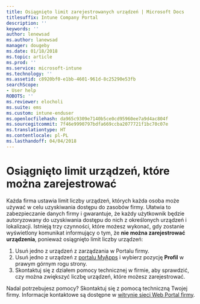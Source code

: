 ```yaml
---
title: Osiągnięto limit zarejestrowanych urządzeń | Microsoft Docs
titlesuffix: Intune Company Portal
description: ''
keywords: ''
author: lenewsad
ms.author: lanewsad
manager: dougeby
ms.date: 01/18/2018
ms.topic: article
ms.prod: ''
ms.service: microsoft-intune
ms.technology: ''
ms.assetid: c8920bf0-e1bb-4601-961d-8c25290e53fb
searchScope:
- User help
ROBOTS: ''
ms.reviewer: elocholi
ms.suite: ems
ms.custom: intune-enduser
ms.openlocfilehash: da965c9309e7140b5ce0cd95960ee7a9d4ac804f
ms.sourcegitcommit: 7f46e9990797bdfa669ccba2077721f1bc70c07e
ms.translationtype: HT
ms.contentlocale: pl-PL
ms.lasthandoff: 04/04/2018
---
```

# <a name="the-limit-of-devices-you-can-register-has-been-reached"></a>Osiągnięto limit urządzeń, które można zarejestrować

Każda firma ustawia limit liczby urządzeń, których każda osoba może używać w celu uzyskiwania dostępu do zasobów firmy. Ułatwia to zabezpieczanie danych firmy i gwarantuje, że każdy użytkownik będzie autoryzowany do uzyskiwania dostępu do nich z określonych urządzeń i lokalizacji. Istnieją trzy czynności, które możesz wykonać, gdy zostanie wyświetlony komunikat informujący o tym, że **nie można zarejestrować urządzenia**, ponieważ osiągnięto limit liczby urządzeń:

1. Usuń jedno z urządzeń z zarządzania w Portalu firmy. 
2. Usuń jedno z urządzeń z [portalu MyApps](https://myapps.microsoft.com) i wybierz pozycję **Profil** w prawym górnym rogu strony. 
3. Skontaktuj się z działem pomocy technicznej w firmie, aby sprawdzić, czy można zwiększyć liczbę urządzeń, które możesz zarejestrować.

Nadal potrzebujesz pomocy? Skontaktuj się z pomocą techniczną Twojej firmy. Informacje kontaktowe są dostępne w [witrynie sieci Web Portal firmy](https://portal.manage.microsoft.com#HelpDeskDialog).
